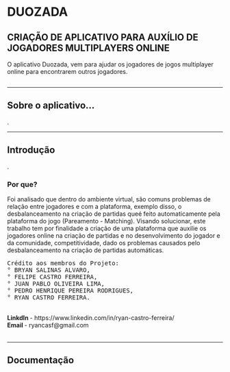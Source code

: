 <h1>DUOZADA</h1>
<h2>CRIAÇÃO DE APLICATIVO PARA AUXÍLIO DE JOGADORES
MULTIPLAYERS ONLINE</h2>
<p>O aplicativo Duozada, vem para ajudar os jogadores de jogos multiplayer online para
encontrarem outros jogadores.</p>
<img src="">

<hr>
<h2>Sobre o aplicativo...</h2>
<p>.</p>

<hr>
<h2>Introdução</h2>
<p>.</p>

<h3>Por que?</h3>
<p>Foi analisado que dentro do ambiente virtual, são comuns problemas de relação entre jogadores e com a plataforma, exemplo disso, o desbalanceamento na criação de partidas queé feito automaticamente pela plataforma do jogo (Pareamento - Matching).
Visando solucionar, este trabalho tem por finalidade a criação de uma plataforma que auxilie os jogadores online na criação de partidas e no desenvolvimento do jogador e da comunidade, competitividade, dado os problemas causados pelo desbalanceamento na criação de partidas automáticas.</p>
<pre>
Crédito aos membros do Projeto:
° BRYAN SALINAS ALVARO,
° FELIPE CASTRO FERREIRA,
° JUAN PABLO OLIVEIRA LIMA,
° PEDRO HENRIQUE PEREIRA RODRIGUES,
° RYAN CASTRO FERREIRA.
</pre> <br>
<b>LinkdIn </b>- https://www.linkedin.com/in/ryan-castro-ferreira/ <br>
<b>Email </b>- ryancasf@gmail.com <br> <br>

<hr>
<h2>Documentação</h2>
<p></p>
<img src="">
<img src="">